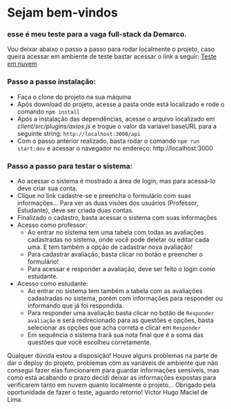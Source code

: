 # Sejam bem-vindos

### esse é meu teste para a vaga full-stack da Demarco.

Vou deixar abaixo o passo a passo para rodar localmente o projeto, caso queira acessar em ambiente de teste bastar acessar o link a seguir: [Teste em nuvem](https://demarco-test-8398698c1bf5.herokuapp.com/)

### Passo a passo instalação:

- Faça o clone do projeto na sua máquina
- Após download do projeto, acesse a pasta onde está localizado e rode o comando ``npm install``
- Após a instalação das dependências, acesse o arquivo localizado em *client/src/plugins/axios.js* e troque o valor da variavel baseURL para a seguinte string: ``http://localhost:3000/api``
- Com o passo anterior realizado, basta rodar o comando ``npm run start:dev`` e acessar o navegador no endereço: http://localhost:3000

### Passo a passo para testar o sistema:

- Ao acessar o sistema é mostrado a área de login, mas para acessá-lo deve criar sua conta.
- Clique no link cadastre-se e preencha o formulário com suas informações... Para ver as duas visões dos usuários (Professor, Estudante), deve ser criada duas contas.
- Finalizado o cadastro, basta acessar o sistema com suas informações
- Acesso como professor:
    - Ao entrar no sistema tem uma tabela com todas as avaliações cadastradas no sistema, onde você pode deletar ou editar cada uma. E tem também a opção de cadastrar nova avaliação!
    - Para cadastrar avaliação, basta clicar no botão e preencher o formulário!
    - Para acessar e responder a avaliação, deve ser feito o login como estudante.
- Acesso como estudante:
    - Ao entrar no sistema tem também a tabela com as avaliações cadastradas no sistema, porém com informações para responder ou informando que já foi respondida.
    - Para responder uma avaliação basta clicar no botão de ``Responder avaliação`` e será redirecionado para as questões e opções, basta selecionar as opções que acha correta e clicar em ``Responder``
    - Em sequência o sistema trará sua nota final que é a soma das questões que você escolheu corretamente.

Qualquer dúvida estou a disposição!
Houve alguns problemas na parte de dar o deploy do projeto, problemas com as variáveis de ambiente que não consegui fazer elas funcionarem para guardar informações sensíveis, mas como está acabando o prazo decidi deixar as informações expostas para verificarem tanto em nuvem quanto localmente o projeto...
Obrigado pela oportunidade de fazer o teste, aguardo retorno!
Victor Hugo Maciel de Lima.
